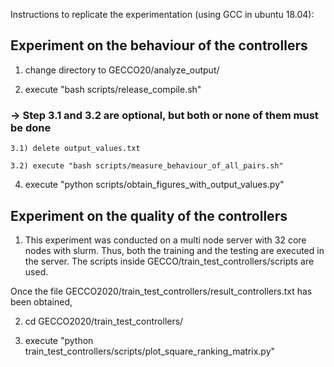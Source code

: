 Instructions to replicate the experimentation (using GCC in ubuntu 18.04):

## Experiment on the behaviour of the controllers

1) change directory to GECCO20/analyze_output/

2) execute "bash scripts/release_compile.sh"

### -> Step 3.1 and 3.2 are optional, but both or none of them must be done

    3.1) delete output_values.txt

    3.2) execute "bash scripts/measure_behaviour_of_all_pairs.sh"

4) execute "python scripts/obtain_figures_with_output_values.py"

## Experiment on the quality of the controllers

1) This experiment was conducted on a multi node server with 32 core nodes with slurm. Thus, both the training and the testing are executed in the server. The scripts inside GECCO/train_test_controllers/scripts are used.

 Once the file GECCO2020/train_test_controllers/result_controllers.txt has been obtained, 

2) cd GECCO2020/train_test_controllers/

3) execute "python train_test_controllers/scripts/plot_square_ranking_matrix.py"

